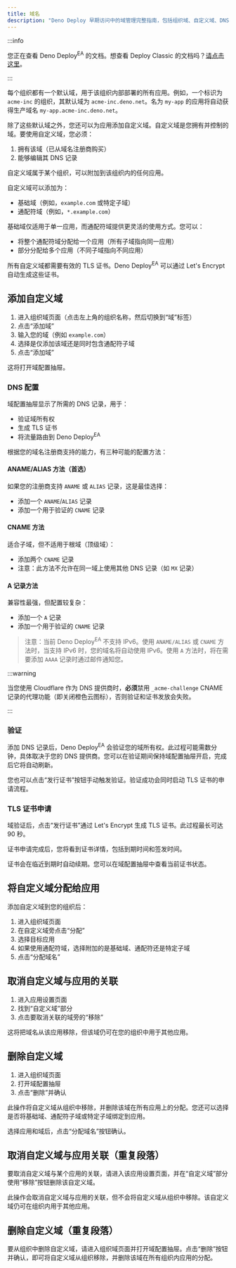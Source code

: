 ```yaml
---
title: 域名
description: "Deno Deploy 早期访问中的域管理完整指南，包括组织域、自定义域、DNS 配置、TLS 证书和域分配。"
---
```


:::info

您正在查看 Deno Deploy<sup>EA</sup> 的文档。想查看 Deploy Classic 的文档吗？[请点击这里](/deploy/)。

:::

每个组织都有一个默认域，用于该组织内部部署的所有应用。例如，一个标识为 `acme-inc` 的组织，其默认域为 `acme-inc.deno.net`。名为 `my-app` 的应用将自动获得生产域名 `my-app.acme-inc.deno.net`。

除了这些默认域之外，您还可以为应用添加自定义域。自定义域是您拥有并控制的域。要使用自定义域，您必须：

1. 拥有该域（已从域名注册商购买）
2. 能够编辑其 DNS 记录

自定义域属于某个组织，可以附加到该组织内的任何应用。

自定义域可以添加为：

- 基础域（例如，`example.com` 或特定子域）
- 通配符域（例如，`*.example.com`）

基础域仅适用于单一应用，而通配符域提供更灵活的使用方式。您可以：

- 将整个通配符域分配给一个应用（所有子域指向同一应用）
- 部分分配给多个应用（不同子域指向不同应用）

所有自定义域都需要有效的 TLS 证书。Deno Deploy<sup>EA</sup> 可以通过 Let's Encrypt 自动生成这些证书。

## 添加自定义域

1. 进入组织域页面（点击左上角的组织名称，然后切换到“域”标签）
2. 点击“添加域”
3. 输入您的域（例如 `example.com`）
4. 选择是仅添加该域还是同时包含通配符子域
5. 点击“添加域”

这将打开域配置抽屉。

### DNS 配置

域配置抽屉显示了所需的 DNS 记录，用于：

- 验证域所有权
- 生成 TLS 证书
- 将流量路由到 Deno Deploy<sup>EA</sup>

根据您的域名注册商支持的能力，有三种可能的配置方法：

#### ANAME/ALIAS 方法（首选）

如果您的注册商支持 `ANAME` 或 `ALIAS` 记录，这是最佳选择：

- 添加一个 `ANAME`/`ALIAS` 记录
- 添加一个用于验证的 `CNAME` 记录

#### CNAME 方法

适合子域，但不适用于根域（顶级域）：

- 添加两个 `CNAME` 记录
- 注意：此方法不允许在同一域上使用其他 DNS 记录（如 `MX` 记录）

#### A 记录方法

兼容性最强，但配置较复杂：

- 添加一个 `A` 记录
- 添加一个用于验证的 `CNAME` 记录

> 注意：当前 Deno Deploy<sup>EA</sup> 不支持 IPv6。使用 `ANAME/ALIAS` 或 `CNAME` 方法时，当支持 IPv6 时，您的域名将自动使用 IPv6。使用 `A` 方法时，将在需要添加 `AAAA` 记录时通过邮件通知您。

:::warning

当您使用 Cloudflare 作为 DNS 提供商时，**必须**禁用 `_acme-challenge` CNAME 记录的代理功能（即关闭橙色云图标），否则验证和证书发放会失败。

:::

### 验证

添加 DNS 记录后，Deno Deploy<sup>EA</sup> 会验证您的域所有权。此过程可能需数分钟，具体取决于您的 DNS 提供商。您可以在验证期间保持域配置抽屉开启，完成后它将自动刷新。

您也可以点击“发行证书”按钮手动触发验证。验证成功会同时启动 TLS 证书的申请流程。

### TLS 证书申请

域验证后，点击“发行证书”通过 Let's Encrypt 生成 TLS 证书。此过程最长可达 90 秒。

证书申请完成后，您将看到证书详情，包括到期时间和签发时间。

证书会在临近到期时自动续期。您可以在域配置抽屉中查看当前证书状态。

## 将自定义域分配给应用

添加自定义域到您的组织后：

1. 进入组织域页面
2. 在自定义域旁点击“分配”
3. 选择目标应用
4. 如果使用通配符域，选择附加的是基础域、通配符还是特定子域
5. 点击“分配域名”

## 取消自定义域与应用的关联

1. 进入应用设置页面
2. 找到“自定义域”部分
3. 点击要取消关联的域旁的“移除”

这将把域名从该应用移除，但该域仍可在您的组织中用于其他应用。

## 删除自定义域

1. 进入组织域页面
2. 打开域配置抽屉
3. 点击“删除”并确认

此操作将自定义域从组织中移除，并删除该域在所有应用上的分配。您还可以选择是否将基础域、通配符子域或特定子域绑定到应用。

选择应用和域后，点击“分配域名”按钮确认。

## 取消自定义域与应用关联（重复段落）

要取消自定义域与某个应用的关联，请进入该应用设置页面，并在“自定义域”部分使用“移除”按钮删除该自定义域。

此操作会取消自定义域与应用的关联，但不会将自定义域从组织中移除。该自定义域仍可在组织内用于其他应用。

## 删除自定义域（重复段落）

要从组织中删除自定义域，请进入组织域页面并打开域配置抽屉。点击“删除”按钮并确认，即可将自定义域从组织移除，并删除该域在所有组织内应用的分配。